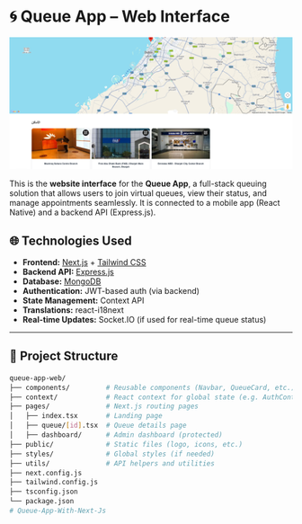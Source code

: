 # 🌀 Queue App – Web Interface




![Queue App Screenshot](https://github.com/devmohamedesmail/Queue-App-With-Next-Js/raw/b4f0bfe10010c20e956f6610233a8897dba73d21/public/images/image.png)






This is the **website interface** for the **Queue App**, a full-stack queuing solution that allows users to join virtual queues, view their status, and manage appointments seamlessly. It is connected to a mobile app (React Native) and a backend API (Express.js).

## 🌐 Technologies Used

- **Frontend:** [Next.js](https://nextjs.org/) + [Tailwind CSS](https://tailwindcss.com/)
- **Backend API:** [Express.js](https://expressjs.com/)
- **Database:** [MongoDB](https://www.mongodb.com/)
- **Authentication:** JWT-based auth (via backend)
- **State Management:** Context API
- **Translations:** react-i18next
- **Real-time Updates:** Socket.IO (if used for real-time queue status)

---

## 📂 Project Structure

```bash
queue-app-web/
├── components/         # Reusable components (Navbar, QueueCard, etc.)
├── context/            # React context for global state (e.g. AuthContext)
├── pages/              # Next.js routing pages
│   ├── index.tsx       # Landing page
│   ├── queue/[id].tsx  # Queue details page
│   ├── dashboard/      # Admin dashboard (protected)
├── public/             # Static files (logo, icons, etc.)
├── styles/             # Global styles (if needed)
├── utils/              # API helpers and utilities
├── next.config.js
├── tailwind.config.js
├── tsconfig.json
└── package.json
# Queue-App-With-Next-Js
